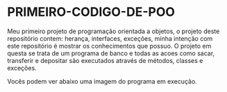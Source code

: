 # PRIMEIRO-CODIGO-DE-POO

Meu primeiro projeto de programação orientada a objetos, o projeto deste repositório contem: herança, interfaces,  exceções, minha intenção com este repositório é mostrar os conhecimentos que possuo.
O projeto em questa se trata de um programa de banco e todas as acoes como sacar, transferir e depositar são executados através de métodos, classes e exceções. 

Vocês podem ver abaixo uma imagem do programa em execução.
